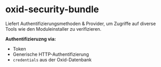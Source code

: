 # oxid-security-bundle

Liefert Authentifizierungsmethoden & Provider, um Zugriffe auf diverse Tools wie den Moduleinstaller zu verifizieren.

**Authentifizieruzng via:**

- Token
- Generische HTTP-Authentifizierung
- `credentials` aus der Oxid-Datenbank
